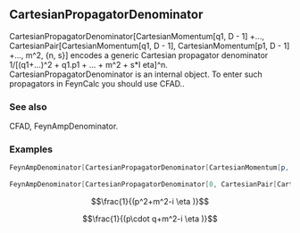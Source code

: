 ##  CartesianPropagatorDenominator 

CartesianPropagatorDenominator[CartesianMomentum[q1, D - 1] +..., CartesianPair[CartesianMomentum[q1, D - 1], CartesianMomentum[p1, D - 1] +..., m^2, {n, s}] encodes a generic Cartesian propagator denominator 1/[(q1+...)^2 + q1.p1 + ... + m^2 + s*I eta]^n. CartesianPropagatorDenominator is an internal object. To enter such propagators in FeynCalc you should use CFAD..

###  See also 

CFAD, FeynAmpDenominator.

###  Examples 

```mathematica
FeynAmpDenominator[CartesianPropagatorDenominator[CartesianMomentum[p, D - 1], 0, m^2, {1, -1}]] 
 
FeynAmpDenominator[CartesianPropagatorDenominator[0, CartesianPair[CartesianMomentum[p, D - 1], CartesianMomentum[q, D - 1]], m^2, {1, -1}]]
```

$$\frac{1}{(p^2+m^2-i \eta )}$$

$$\frac{1}{(p\cdot q+m^2-i \eta )}$$